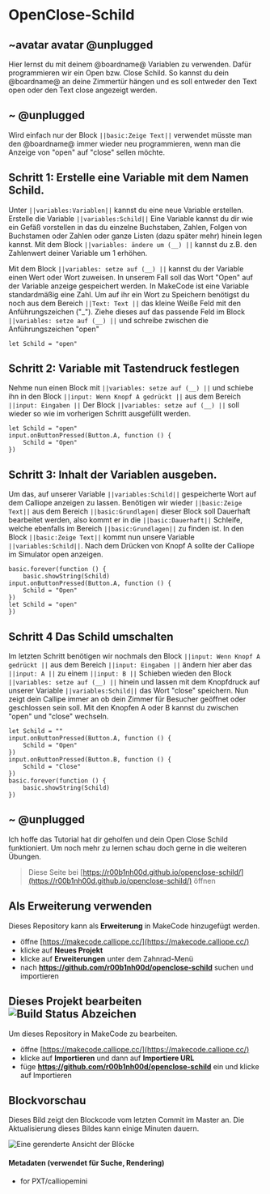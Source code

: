 # OpenClose-Schild
## ~avatar avatar @unplugged

Hier lernst du mit  deinem @boardname@ Variablen zu verwenden.
Dafür programmieren wir ein Open bzw. Close Schild. 
So kannst du dein @boardname@ an deine Zimmertür hängen und es soll entweder den Text open oder den Text close angezeigt werden.

## ~ @unplugged

Wird einfach nur der  Block ``||basic:Zeige Text||`` verwendet müsste man den @boardname@ immer wieder neu programmieren, wenn man die Anzeige von "open" auf "close" sellen möchte.


## Schritt 1: Erstelle eine Variable mit dem Namen Schild.
Unter ``||variables:Variablen||`` kannst du eine neue Variable erstellen. 
Erstelle die Variable ``||variables:Schild||``
Eine Variable kannst du dir wie ein Gefäß vorstellen in das du einzelne Buchstaben, Zahlen, Folgen von Buchstamen oder Zahlen oder ganze Listen (dazu später mehr) hinein legen kannst.
Mit dem Block ``||variables: ändere um (__) ||`` kannst du z.B. den Zahlenwert deiner Variable um 1 erhöhen. 


Mit dem Block ``||variables: setze auf (__) ||`` kannst du der Variable einen Wert oder Wort zuweisen. In unserem Fall soll das Wort "Open" auf der Variable anzeige gespeichert werden.
In MakeCode ist eine Variable standardmäßig eine Zahl. Um auf ihr ein Wort zu Speichern benötigst du noch aus dem Bereich ``||Text: Text ||`` das kleine Weiße Feld mit den Anführungszeichen ("_"). Ziehe dieses auf das passende Feld im Block   ``||variables: setze auf (__) ||`` und schreibe zwischen die Anführungszeichen "open"

```blocks
let Schild = "open"
```

## Schritt 2: Variable mit Tastendruck festlegen
Nehme nun einen Block mit ``||variables: setze auf (__) ||`` und schiebe ihn in den Block ``||input: Wenn Knopf A gedrückt ||`` aus dem Bereich ``||input: Eingaben ||``
Der Block ``||variables: setze auf (__) ||`` soll wieder so wie im vorherigen Schritt ausgefüllt werden.
```blocks
let Schild = "open"
input.onButtonPressed(Button.A, function () {
    Schild = "Open"
})
```
## Schritt 3: Inhalt der Variablen ausgeben.
Um das, auf unserer Variable ``||variables:Schild||`` gespeicherte Wort auf dem Calliope anzeigen zu lassen. Benötigen wir wieder ``||basic:Zeige Text||`` aus dem Bereich ``||basic:Grundlagen|`` dieser Block soll Dauerhaft bearbeitet werden, also kommt er in die ``||basic:Dauerhaft||`` Schleife, welche ebenfalls im Bereich ``||basic:Grundlagen||`` zu finden ist. In den Block ``||basic:Zeige Text||`` kommt nun unsere Variable ``||variables:Schild||``. Nach dem Drücken von Knopf A sollte der Calliope im Simulator open anzeigen.

```blocks
basic.forever(function () {
    basic.showString(Schild)
input.onButtonPressed(Button.A, function () {
    Schild = "Open"
})
let Schild = "open"
})
```
## Schritt 4 Das Schild umschalten
Im letzten Schritt benötigen wir nochmals den Block ``||input: Wenn Knopf A gedrückt ||`` aus dem Bereich ``||input: Eingaben ||`` ändern hier aber das ``||input: A ||`` zu einem ``||input: B ||``
Schieben wieden den Block ``||variables: setze auf (__) ||`` hinein und lassen mit dem Knopfdruck auf unserer Variable ``||variables:Schild||`` das Wort "close" speichern.
Nun zeigt dein Callipe immer an ob dein Zimmer für Besucher geöffnet oder geschlossen sein soll. Mit den Knopfen A oder B kannst du zwischen "open" und "close" wechseln.

```blocks
let Schild = ""
input.onButtonPressed(Button.A, function () {
    Schild = "Open"
})
input.onButtonPressed(Button.B, function () {
    Schild = "Close"
})
basic.forever(function () {
    basic.showString(Schild)
})
```
## ~ @unplugged
Ich hoffe das Tutorial hat dir geholfen und dein Open Close Schild funktioniert. Um noch mehr zu lernen schau doch gerne in die weiteren Übungen.


> Diese Seite bei [https://r00b1nh00d.github.io/openclose-schild/](https://r00b1nh00d.github.io/openclose-schild/) öffnen

## Als Erweiterung verwenden

Dieses Repository kann als **Erweiterung** in MakeCode hinzugefügt werden.

* öffne [https://makecode.calliope.cc/](https://makecode.calliope.cc/)
* klicke auf **Neues Projekt**
* klicke auf **Erweiterungen** unter dem Zahnrad-Menü
* nach **https://github.com/r00b1nh00d/openclose-schild** suchen und importieren

## Dieses Projekt bearbeiten ![Build Status Abzeichen](https://github.com/r00b1nh00d/openclose-schild/workflows/MakeCode/badge.svg)

Um dieses Repository in MakeCode zu bearbeiten.

* öffne [https://makecode.calliope.cc/](https://makecode.calliope.cc/)
* klicke auf **Importieren** und dann auf **Importiere URL**
* füge **https://github.com/r00b1nh00d/openclose-schild** ein und klicke auf Importieren

## Blockvorschau

Dieses Bild zeigt den Blockcode vom letzten Commit im Master an.
Die Aktualisierung dieses Bildes kann einige Minuten dauern.

![Eine gerenderte Ansicht der Blöcke](https://github.com/r00b1nh00d/openclose-schild/raw/master/.github/makecode/blocks.png)

#### Metadaten (verwendet für Suche, Rendering)

* for PXT/calliopemini
<script src="https://makecode.com/gh-pages-embed.js"></script><script>makeCodeRender("{{ site.makecode.home_url }}", "{{ site.github.owner_name }}/{{ site.github.repository_name }}");</script>
